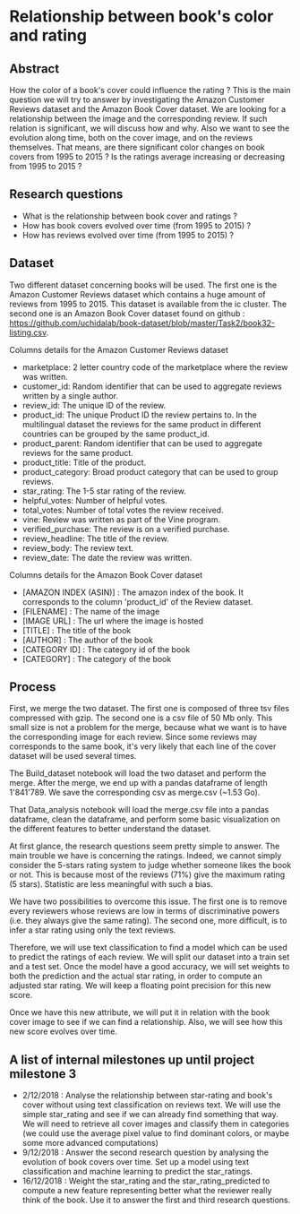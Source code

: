 # Relationship between book's color and rating

## Abstract
How the color of a book's cover could influence the rating ? This is the main question we will try to answer by investigating the Amazon Customer Reviews dataset and the Amazon Book Cover dataset. We are looking for a relationship between the image and the corresponding review. If such relation is significant, we will discuss how and why. Also we want to see the evolution along time, both on the cover image, and on the reviews themselves. That means, are there significant color changes on book covers from 1995 to 2015 ? Is the ratings average increasing or decreasing from 1995 to 2015 ?

## Research questions

- What is the relationship between book cover and ratings ?
- How has book covers evolved over time (from 1995 to 2015) ?
- How has reviews evolved over time (from 1995 to 2015) ?

## Dataset

Two different dataset concerning books will be used. The first one is the Amazon Customer Reviews dataset which contains a huge amount of reviews from 1995 to 2015. This dataset is available from the ic cluster. The second one is an Amazon Book Cover dataset found on github : https://github.com/uchidalab/book-dataset/blob/master/Task2/book32-listing.csv.

Columns details for the Amazon Customer Reviews dataset
- marketplace: 2 letter country code of the marketplace where the review was written.
- customer_id: Random identifier that can be used to aggregate reviews written by a single author.
- review_id: The unique ID of the review.
- product_id: The unique Product ID the review pertains to. In the multilingual dataset the reviews for the same product in different countries can be grouped by the same product_id.
- product_parent: Random identifier that can be used to aggregate reviews for the same product.
- product_title: Title of the product.
- product_category: Broad product category that can be used to group reviews.
- star_rating: The 1-5 star rating of the review.
- helpful_votes: Number of helpful votes.
- total_votes: Number of total votes the review received.
- vine: Review was written as part of the Vine program.
- verified_purchase: The review is on a verified purchase.
- review_headline: The title of the review.
- review_body: The review text.
- review_date: The date the review was written.

Columns details for the Amazon Book Cover dataset
- [AMAZON INDEX (ASIN)] : The amazon index of the book. It corresponds to the column 'product_id' of the Review dataset.
- [FILENAME] : The name of the image
- [IMAGE URL] : The url where the image is hosted
- [TITLE] : The title of the book
- [AUTHOR] : The author of the book
- [CATEGORY ID] : The category id of the book
- [CATEGORY] : The category of the book

## Process

First, we merge the two dataset. The first one is composed of three tsv files compressed with gzip. The second one is a csv file of 50 Mb only. This small size is not a problem for the merge, because what we want is to have the corresponding image for each review. Since some reviews may corresponds to the same book, it's very likely that each line of the cover dataset will be used several times.

The Build_dataset notebook will load the two dataset and perform the merge. After the merge, we end up with a pandas dataframe of length 1'841'789. We save the corresponding csv as merge.csv (~1.53 Go).

That Data_analysis notebook will load the merge.csv file into a pandas dataframe, clean the dataframe, and perform some basic visualization on the different features to better understand the dataset.

At first glance, the research questions seem pretty simple to answer. The main trouble we have is concerning the ratings. Indeed, we cannot simply consider the 5-stars rating system to judge whether someone likes the book or not. This is because most of the reviews (71%) give the maximum rating (5 stars). Statistic are less meaningful with such a bias.

We have two possibilities to overcome this issue. The first one is to remove every reviewers whose reviews are low in terms of discriminative powers (i.e. they always give the same rating). The second one, more difficult, is to infer a star rating using only the text reviews.

Therefore, we will use text classification to find a model which can be used to predict the ratings of each review. We will split our dataset into a train set and a test set. Once the model have a good accuracy, we will set weights to both the prediction and the actual star rating, in order to compute an adjusted star rating. We will keep a floating point precision for this new score.

Once we have this new attribute, we will put it in relation with the book cover image to see if we can find a relationship. Also, we will see how this new score evolves over time.

## A list of internal milestones up until project milestone 3

- 2/12/2018 : Analyse the relationship between star-rating and book's cover without using text classification on reviews text. We will use the simple star_rating and see if we can already find something that way. We will need to retrieve all cover images and classify them in categories (we could use the average pixel value to find dominant colors, or maybe some more advanced computations)
- 9/12/2018 : Answer the second research question by analysing the evolution of book covers over time. Set up a model using text classification and machine learning to predict the star_ratings.
- 16/12/2018 : Weight the star_rating and the star_rating_predicted to compute a new feature representing better what the reviewer really think of the book. Use it to answer the first and third research questions.
